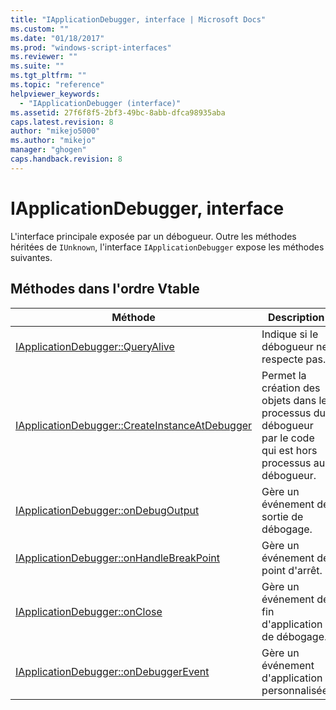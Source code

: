 ```yaml
---
title: "IApplicationDebugger, interface | Microsoft Docs"
ms.custom: ""
ms.date: "01/18/2017"
ms.prod: "windows-script-interfaces"
ms.reviewer: ""
ms.suite: ""
ms.tgt_pltfrm: ""
ms.topic: "reference"
helpviewer_keywords: 
  - "IApplicationDebugger (interface)"
ms.assetid: 27f6f8f5-2bf3-49bc-8abb-dfca98935aba
caps.latest.revision: 8
author: "mikejo5000"
ms.author: "mikejo"
manager: "ghogen"
caps.handback.revision: 8
---
```

# IApplicationDebugger, interface
L'interface principale exposée par un débogueur.  Outre les méthodes héritées de `IUnknown`, l'interface `IApplicationDebugger` expose les méthodes suivantes.  
  
## Méthodes dans l'ordre Vtable  
  
|Méthode|Description|  
|-------------|-----------------|  
|[IApplicationDebugger::QueryAlive](../../winscript/reference/iapplicationdebugger-queryalive.md)|Indique si le débogueur ne respecte pas.|  
|[IApplicationDebugger::CreateInstanceAtDebugger](../../winscript/reference/iapplicationdebugger-createinstanceatdebugger.md)|Permet la création des objets dans le processus du débogueur par le code qui est hors processus au débogueur.|  
|[IApplicationDebugger::onDebugOutput](../../winscript/reference/iapplicationdebugger-ondebugoutput.md)|Gère un événement de sortie de débogage.|  
|[IApplicationDebugger::onHandleBreakPoint](../../winscript/reference/iapplicationdebugger-onhandlebreakpoint.md)|Gère un événement de point d'arrêt.|  
|[IApplicationDebugger::onClose](../../winscript/reference/iapplicationdebugger-onclose.md)|Gère un événement de fin d'application de débogage.|  
|[IApplicationDebugger::onDebuggerEvent](../../winscript/reference/iapplicationdebugger-ondebuggerevent.md)|Gère un événement d'application personnalisée.|